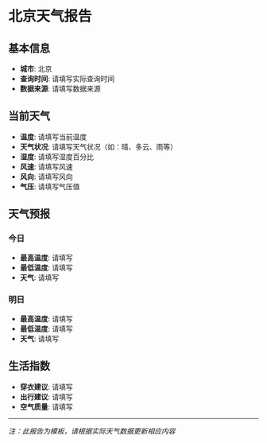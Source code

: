 # 北京天气报告

## 基本信息
- **城市**: 北京
- **查询时间**: 请填写实际查询时间
- **数据来源**: 请填写数据来源

## 当前天气
- **温度**: 请填写当前温度
- **天气状况**: 请填写天气状况（如：晴、多云、雨等）
- **湿度**: 请填写湿度百分比
- **风速**: 请填写风速
- **风向**: 请填写风向
- **气压**: 请填写气压值

## 天气预报
### 今日
- **最高温度**: 请填写
- **最低温度**: 请填写
- **天气**: 请填写

### 明日
- **最高温度**: 请填写
- **最低温度**: 请填写
- **天气**: 请填写

## 生活指数
- **穿衣建议**: 请填写
- **出行建议**: 请填写
- **空气质量**: 请填写

---
*注：此报告为模板，请根据实际天气数据更新相应内容*